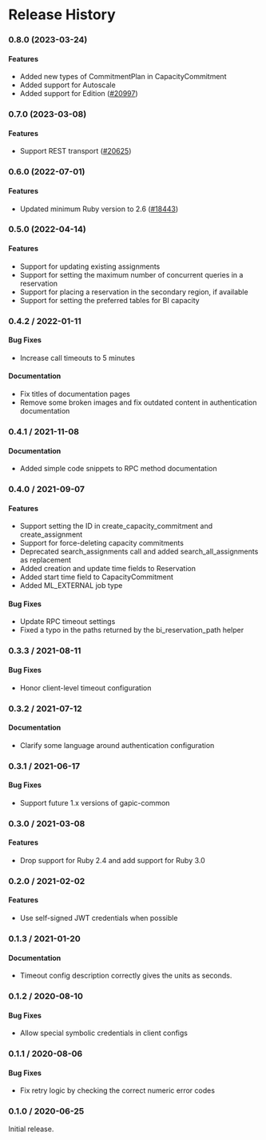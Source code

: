 # Release History

### 0.8.0 (2023-03-24)

#### Features

* Added new types of CommitmentPlan in CapacityCommitment 
* Added support for Autoscale 
* Added support for Edition ([#20997](https://github.com/googleapis/google-cloud-ruby/issues/20997)) 

### 0.7.0 (2023-03-08)

#### Features

* Support REST transport ([#20625](https://github.com/googleapis/google-cloud-ruby/issues/20625)) 

### 0.6.0 (2022-07-01)

#### Features

* Updated minimum Ruby version to 2.6 ([#18443](https://github.com/googleapis/google-cloud-ruby/issues/18443)) 

### 0.5.0 (2022-04-14)

#### Features

* Support for updating existing assignments
* Support for setting the maximum number of concurrent queries in a reservation
* Support for placing a reservation in the secondary region, if available
* Support for setting the preferred tables for BI capacity

### 0.4.2 / 2022-01-11

#### Bug Fixes

* Increase call timeouts to 5 minutes

#### Documentation

* Fix titles of documentation pages
* Remove some broken images and fix outdated content in authentication documentation

### 0.4.1 / 2021-11-08

#### Documentation

* Added simple code snippets to RPC method documentation

### 0.4.0 / 2021-09-07

#### Features

* Support setting the ID in create_capacity_commitment and create_assignment
* Support for force-deleting capacity commitments
* Deprecated search_assignments call and added search_all_assignments as replacement
* Added creation and update time fields to Reservation
* Added start time field to CapacityCommitment
* Added ML_EXTERNAL job type

#### Bug Fixes

* Update RPC timeout settings
* Fixed a typo in the paths returned by the bi_reservation_path helper

### 0.3.3 / 2021-08-11

#### Bug Fixes

* Honor client-level timeout configuration

### 0.3.2 / 2021-07-12

#### Documentation

* Clarify some language around authentication configuration

### 0.3.1 / 2021-06-17

#### Bug Fixes

* Support future 1.x versions of gapic-common

### 0.3.0 / 2021-03-08

#### Features

* Drop support for Ruby 2.4 and add support for Ruby 3.0

### 0.2.0 / 2021-02-02

#### Features

* Use self-signed JWT credentials when possible

### 0.1.3 / 2021-01-20

#### Documentation

* Timeout config description correctly gives the units as seconds.

### 0.1.2 / 2020-08-10

#### Bug Fixes

* Allow special symbolic credentials in client configs

### 0.1.1 / 2020-08-06

#### Bug Fixes

* Fix retry logic by checking the correct numeric error codes

### 0.1.0 / 2020-06-25

Initial release.
